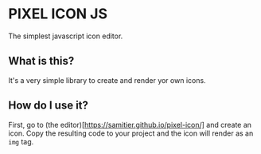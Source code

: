 # PIXEL ICON JS
The simplest javascript icon editor.

## What is this?
It's a very simple library to create and render yor own icons.

## How do I use it?
First, go to (the editor)[https://samitier.github.io/pixel-icon/] and create an icon. Copy the resulting code to your project and the icon will render as an `img` tag.
